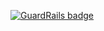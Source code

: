 
[![GuardRails badge](https://badges.production.guardrails.io/moul/scaleway-kafka.svg)](https://www.guardrails.io)
